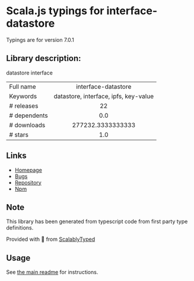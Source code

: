 
# Scala.js typings for interface-datastore

Typings are for version 7.0.1

## Library description:
datastore interface

|                    |                 |
| ------------------ | :-------------: |
| Full name          | interface-datastore |
| Keywords           | datastore, interface, ipfs, key-value |
| # releases         | 22 |
| # dependents       | 0.0 |
| # downloads        | 277232.3333333333 |
| # stars            | 1.0 |

## Links
- [Homepage](https://github.com/ipfs/js-ipfs-interfaces/tree/master/packages/interface-datastore#readme)
- [Bugs](https://github.com/ipfs/js-ipfs-interfaces/issues)
- [Repository](https://github.com/ipfs/js-ipfs-interfaces)
- [Npm](https://www.npmjs.com/package/interface-datastore)
    


## Note
This library has been generated from typescript code from first party type definitions.

Provided with :purple_heart: from [ScalablyTyped](https://github.com/oyvindberg/ScalablyTyped)

## Usage
See [the main readme](../../readme.md) for instructions.


